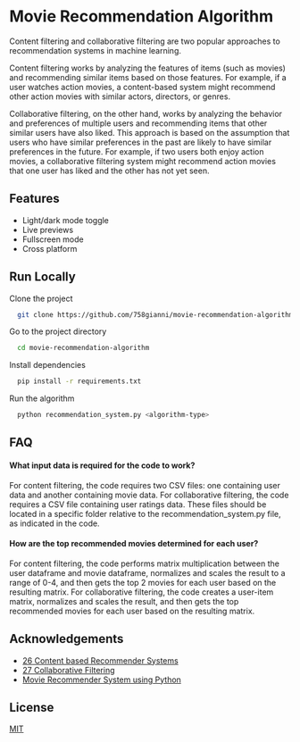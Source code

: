 
# Movie Recommendation Algorithm

Content filtering and collaborative filtering are two popular approaches to recommendation systems in machine learning.

Content filtering works by analyzing the features of items (such as movies) and recommending similar items based on those features. For example, if a user watches action movies, a content-based system might recommend other action movies with similar actors, directors, or genres.

Collaborative filtering, on the other hand, works by analyzing the behavior and preferences of multiple users and recommending items that other similar users have also liked. This approach is based on the assumption that users who have similar preferences in the past are likely to have similar preferences in the future. For example, if two users both enjoy action movies, a collaborative filtering system might recommend action movies that one user has liked and the other has not yet seen.
## Features

- Light/dark mode toggle
- Live previews
- Fullscreen mode
- Cross platform
## Run Locally

Clone the project

```bash
  git clone https://github.com/758gianni/movie-recommendation-algorithm
```

Go to the project directory

```bash
  cd movie-recommendation-algorithm
```

Install dependencies

```bash
  pip install -r requirements.txt
```

Run the algorithm

```bash
  python recommendation_system.py <algorithm-type>
```
## FAQ

#### What input data is required for the code to work?

For content filtering, the code requires two CSV files: one containing user data and another containing movie data. For collaborative filtering, the code requires a CSV file containing user ratings data. These files should be located in a specific folder relative to the recommendation_system.py file, as indicated in the code.

#### How are the top recommended movies determined for each user?

For content filtering, the code performs matrix multiplication between the user dataframe and movie dataframe, normalizes and scales the result to a range of 0-4, and then gets the top 2 movies for each user based on the resulting matrix. For collaborative filtering, the code creates a user-item matrix, normalizes and scales the result, and then gets the top recommended movies for each user based on the resulting matrix.
## Acknowledgements

 - [26 Content based Recommender Systems](https://youtu.be/YMZmLx-AUvY)
 - [27 Collaborative Filtering](https://youtu.be/3oCtj29XeYY)
 - [Movie Recommender System using Python](https://youtu.be/R64Lh1Qwl_0)
## License

[MIT](https://choosealicense.com/licenses/mit/)
